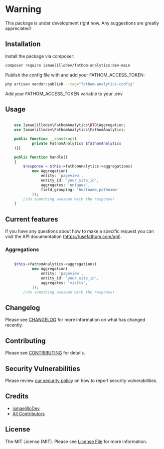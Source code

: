 # Warning

This package is under development right now. Any suggestions are greatly appreciated!

## Installation

Install the package via composer:

```bash
composer require ismaelillodev/fathom-analytics:dev-main
```

Publish the config file with and add your FATHOM_ACCESS_TOKEN:

```bash
php artisan vendor:publish --tag="fathom-analytics-config"
```

Add your FATHOM_ACCESS_TOKEN variable to your .env

## Usage

```php

    use Ismaelillodev\FathomAnalytics\DTO\Aggregation;
    use Ismaelillodev\FathomAnalytics\FathomAnalytics;

    public function __construct(
            private FathomAnalytics $fathomAnalytics
    ){}

    public function handle()
    {
        $response = $this->fathomAnalytics->aggregations(
            new Aggregation(
                entity: 'pageview',
                entity_id: 'your_site_id',
                aggregates: 'uniques',
                field_grouping: 'hostname,pathname'
            ));
        //do something awesome with the response!
    }
```
## Current features

If you have any questions about how to make a specific request you can visit the API documentation (https://usefathom.com/api).

### Aggregations

```php

    $this->fathomAnalytics->aggregations(
            new Aggregation(
                entity: 'pageview',
                entity_id: 'your_site_id',
                aggregates: 'visits',
            ));
        //do something awesome with the response!
```
            
## Changelog

Please see [CHANGELOG](CHANGELOG.md) for more information on what has changed recently.

## Contributing

Please see [CONTRIBUTING](CONTRIBUTING.md) for details.

## Security Vulnerabilities

Please review [our security policy](../../security/policy) on how to report security vulnerabilities.

## Credits

- [ismaelilloDev](https://github.com/ismaelillodev)
- [All Contributors](../../contributors)

## License

The MIT License (MIT). Please see [License File](LICENSE.md) for more information.
